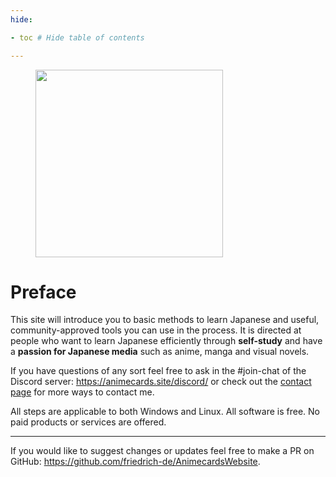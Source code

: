 ```yaml
---
hide:

- toc # Hide table of contents

---
```

<figure>
  <img src="/images/text_youkoso.png" width="300"/>
</figure>

# Preface

This site will introduce you to basic methods to learn Japanese and useful, community-approved tools you can use in the
process.
It is directed at people who want to learn Japanese efficiently through **self-study** and have a **passion for Japanese
media** such as anime, manga and visual novels.

If you have questions of any sort feel free to ask in the #join-chat of the Discord
server: <https://animecards.site/discord/> or check out the [contact page](support.md) for more ways to contact me.

All steps are applicable to both Windows and Linux. All software is free. No paid products or services are offered.

--- 

If you would like to suggest changes or updates feel free to make a PR on
GitHub: <https://github.com/friedrich-de/AnimecardsWebsite>.